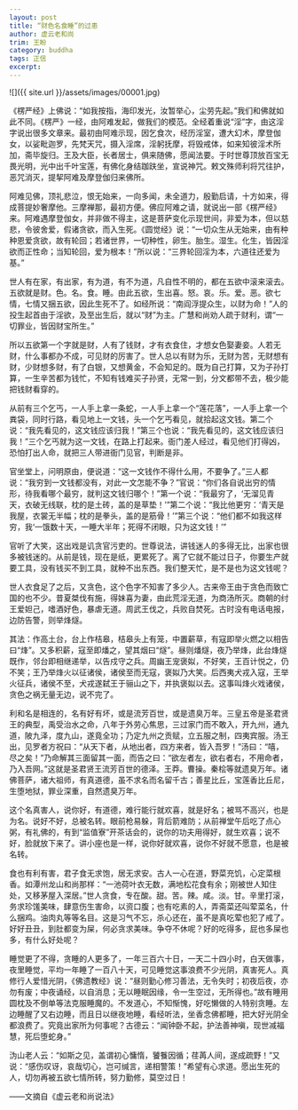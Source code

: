 ```yaml
---
layout: post
title: “财色名食睡”的过患
author: 虚云老和尚
trim: 王盼
category: buddha
tags: 正信
excerpt:
---
```


![]({{ site.url }}/assets/images/00001.jpg)

《楞严经》上佛说：“如我按指，海印发光，汝暂举心，尘劳先起。”我们和佛就如此不同。《楞严》一经，由阿难发起，做我们的模范。全经着重说“淫”字，由这淫字说出很多文章来。最初由阿难示现，因乞食次，经历淫室，遭大幻术，摩登伽女，以娑毗迦罗，先梵天咒，摄入淫席，淫躬抚摩，将毁戒体，如来知彼淫术所加，斋毕旋归。王及大臣，长者居士，俱来随佛，愿闻法要。于时世尊顶放百宝无畏光明，光中出千叶宝莲，有佛化身结跏趺坐，宣说神咒。敕文殊师利将咒往护，恶咒消灭，提挈阿难及摩登伽归来佛所。

阿难见佛，顶礼悲泣，恨无始来，一向多闻，未全道力，殷勤启请，十方如来，得成菩提妙奢摩他。三摩禅那，最初方便。佛应阿难之请，就说出一部《楞严经》来。阿难遇摩登伽女，并非做不得主，这是菩萨变化示现世间，非爱为本，但以慈悲，令彼舍爱，假诸贪欲，而入生死。《圆觉经》说：“一切众生从无始来，由有种种恩爱贪欲，故有轮回；若诸世界，一切种性，卵生。胎生。湿生。化生，皆因淫欲而正性命；当知轮回，爱为根本！”所以说：“三界轮回淫为本，六道往还爱为基。”

世人有在家，有出家，有为道，有不为道，凡自性不明的，都在五欲中滚来滚去。五欲就是财。色。名。食。睡。由此五欲，生出喜。怒。哀。乐。爱。恶。欲七情，七情又捆五欲，因此生死不了。如经所说：“南阎浮提众生，以财为命！”人的投生起首由于淫欲，及至出生后，就以“财”为主。广慧和尚劝人疏于财利，谓“一切罪业，皆因财宝所生。”

所以五欲第一个字就是财，人有了钱财，才有衣食住，才想女色娶妻妾。人若无财，什么事都办不成，可见财的厉害了。世人总以有财为乐，无财为苦，无财想有财，少财想多财，有了白银，又想黄金，不会知足的。既为自己打算，又为子孙打算，一生辛苦都为钱忙，不知有钱难买子孙贤，无常一到，分文都带不去，极少能把钱财看穿的。

从前有三个乞丐，一人手上拿一条蛇，一人手上拿一个“莲花落”，一人手上拿一个粪袋，同时行路，看见地上一文钱，头一个乞丐看见，就拾起这文钱。第二个说：“我先看见的，这文钱应该归我！”第三个也说：“我先看见的，这文钱应该归我！”三个乞丐就为这一文钱，在路上打起来。衙门差人经过，看见他们打得凶，恐怕打出人命，就把三人带进衙门见官，判断是非。

官坐堂上，问明原由，便说道：“这一文钱作不得什么用，不要争了。”三人都说：“我穷到一文钱都没有，对此一文怎能不争？”官说：“你们各自说出穷的情形，待我看哪个最穷，就判这文钱归哪个！”第一个说：“我最穷了，‘无溜见青天，衣破无线联，枕的是土砖，盖的是草垫！’”第二个说：“我比他更穷：‘青天是我屋，衣裳无半幅；枕的是拳头，盖的是筋骨！’”第三个说：“他们都不如我这样穷，我‘一饿数十天，一睡大半年；死得不闭眼，只为这文钱！’”

官听了大笑，这出戏是讥贪官污吏的。世尊说法，讲钱迷人的多得无比，出家也很多被钱迷的。从前是钱，现在是纸，更累死了。离了它就不能过日子，你要生产就要工具，没有钱买不到工具，就种不出东西。我们整天忙，是不是也为这文钱呢？

世人衣食足了之后，又贪色，这个色字不知害了多少人。古来帝王由于贪色而致亡国的也不少。昔夏桀伐有施，得妹喜为妻，由此荒淫无道，为商汤所灭。商朝的纣王爱妲己，嗜酒好色，暴虐无道。周武王伐之，兵败自焚死。古时没有电话电报，边防告警，则举烽燧。

其法：作高土台，台上作桔皋，桔皋头上有笼，中置薪草，有寇即举火燃之以相告曰“烽”。又多积薪，寇至即燔之，望其烟曰“燧”。昼则燔燧，夜乃举烽，此台烽燧既作，邻台即相继递举，以告戍守之兵。周幽王宠褒姒，不好笑，王百计悦之，仍不笑；王乃举烽火以征诸侯，诸侯至而无寇，褒姒乃大笑。后西夷犬戎入寇，王举火征兵，诸侯不至，犬戎遂弑王于骊山之下，并执褒姒以去。这事叫烽火戏诸侯，贪色之祸无量无边，说不完了。

利和名是相连的，名有好有坏，或是流芳百世，或是遗臭万年。三皇五帝是圣君贤王的典型，禹受治水之命，八年于外劳心焦思，三过家门而不敢入，开九州，通九道，陂九泽，度九山，遂竟全功；乃定九州之贡赋，立五服之制，四夷宾服。汤王出，见罗者方祝曰：“从天下者，从地出者，四方来者，皆入吾罗！”汤曰：“嘻，尽之矣！”乃命解其三面留其一面，而告之曰：“欲左者左，欲右者右，不用命者，乃入吾网。”这就是圣君贤王流芳百世的德泽。王莽。曹操。秦桧等就遗臭万年。诸佛菩萨，诸大祖师，有真道德，虽不求名而名留千古；善星比丘，宝莲香比丘尼，生堕地狱，罪业深重，自然遗臭万年。

这个名真害人，说你好，有道德，难行能行就欢喜，就是好名；被骂不高兴，也是为名。说好不好，总被名转。眼前枪易躲，背后箭难防；从前禅堂午后吃了点心粥，有礼佛的，有到“监值寮”开茶话会的，说你的功夫用得好，就生欢喜；说不好，脸就放下来了。讲小座也是一样，说你好就欢喜，说你不好就不愿意，也是被名转。

食也有利有害，君子食无求饱，居无求安。古人一心在道，野菜充饥，心定菜根香。如潭州龙山和尚那样：“一池荷叶衣无数，满地松花食有余；刚被世人知住处，又移茅屋入深居。”世人贪食，专在酸。甜。苦。辣。咸。淡。甘。辛里打滚，务求珍馐美味，肆意伤生害命，以资口腹；也有吃素的人，弄斋菜还叫荤菜名，什么捆鸡。油肉丸等等名目。这是习气不忘，杀心还在，虽不是真吃荤也犯了戒了。好好丑丑，到肚都变为屎，何必贪求美味。争夺不休呢？好的吃得多，屁也多屎也多，有什么好处呢？

睡觉更了不得，贪睡的人更多了，一年三百六十日，一天二十四小时，白天做事，夜里睡觉，平均一年睡了一百八十天，可见睡觉这事浪费不少光阴，真害死人。真修行人爱惜光阴，《佛遗教经》说：“昼则勤心修习善法，无令失时；初夜后夜，亦勿有废；中夜诵经，以自消息；无以睡眠因缘，令一生空过，无所得也。”故有睡用圆枕及不倒单等法克服睡魔的。不发道心，不知惭愧，好吃懒做的人特别贪睡。左边睡醒了又右边睡，而且日以继夜地睡，看经听法，坐香念佛都睡，把大好光阴全都浪费了。究竟出家所为何事呢？古德云：“闻钟卧不起，护法善神嗔，现世减福慧，死后堕蛇身。”

沩山老人云：“如斯之见，盖谓初心慵惰，饕餮因循；荏苒人间，遂成疏野！”又说：“感伤叹讶，哀哉切心，岂可缄言，递相警策！”希望有心求道。愿出生死的人，切勿再被五欲七情所转，努力勤修，莫空过日！

——文摘自《虚云老和尚说法》
